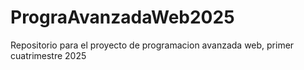 # PrograAvanzadaWeb2025
Repositorio para el proyecto de programacion avanzada web, primer cuatrimestre 2025
